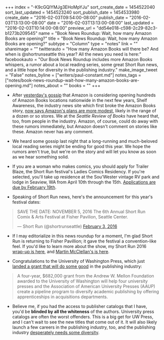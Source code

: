 +++
index = "-K9cGQlYMJg3EHoMpYJu"
sort_create_date = 1454522040
sort_last_updated = 1454523240
sort_publish_date = 1454533980
create_date = "2016-02-03T09:54:00-08:00"
publish_date = "2016-02-03T13:13:00-08:00"
date = "2016-02-03T13:13:00-08:00"
last_updated = "2016-02-03T10:14:00-08:00"
preview_url = "dd54e018-c598-2c29-82c3-b1273b209545"
name = "Book News Roundup: Wait, how many Amazon Books are opening?"
title = "Book News Roundup: Wait, how many Amazon Books are opening?"
subtype = "Column"
type = "notes"
link = ""
shareimage = ""
twitterauto = "How many Amazon Books will there be? And when is @shortrunseattle this year? All the news you need is here:"
facebookauto = "Our Book News Roundup includes more Amazon Books whispers, a rumor about a local reading series, some great Short Run news, and a little hope for diversity in the publishing industry."
make_image_tweet = "False"
notes_byline = ["writers/paul-constant.md"]
notes_tags = ["notes/book-news-roundup-wait-how-many-amazon-books-are-opening.md"]
notes_about = ""
books = ""
+++
* After [yesterday's gossip](http://seattlereviewofbooks.com/notes/2016/02/02/amazon-to-open-hundreds-of-bookstores-nationwide/) that Amazon is considering opening hundreds of Amazon Books locations nationwide in the next few years, Shelf Awareness, the industry news site which first broke the Amazon Books story, [now says Amazon's plans are more modest](http://www.shelf-awareness.com/issue.html?issue=2682), likely in the range of a dozen or so stores. We at the *Seattle Review of Books* have heard that, too, from people in the industry. Amazon, of course, could do away with these rumors immediately, but Amazon doesn't comment on stories like these. Amazon never has any comment.

* We heard some gossip last night that a long-running and much-beloved local reading series might be ending for good this year. We hope the rumors aren't true, but we're on the story and will let you know as soon as we hear something solid.

* If you are a woman who makes comics, you should apply for Trailer Blaze, the Short Run festival's Ladies Comics Residency. If you're selected, you'll take up residence at the Sou’Wester vintage RV park and lodge in Seaview, WA from April 10th through the 15th. [Applications are due by February 19th](http://shortrunseattle.tumblr.com/).

* Speaking of Short Run news, here's the announcement for this year's festival dates:

<blockquote class="twitter-tweet" data-lang="en"><p lang="en" dir="ltr">SAVE THE DATE: NOVEMBER 5, 2016 The 6th Annual Short Run Comix &amp; Arts Festival at Fisher Pavilion, Seattle Center.</p>&mdash; Short Run (@shortrunseattle) <a href="https://twitter.com/shortrunseattle/status/694762055664971776">February 3, 2016</a></blockquote>

* If I may editorialize in this news roundup for a moment, I'm glad Short Run is returning to Fisher Pavillion; it gave the festival a convention-like feel. If you'd like to learn more about the show, my Short Run 2016 [wrap-up is here](http://seattlereviewofbooks.com/reviews/short-run-for-the-long-haul/), and [Martin McClellan's is here](http://seattlereviewofbooks.com/reviews/short-run-i-second-that/). 

* Congratulations to the University of Washington Press, which just [landed a grant that will do some good](http://uwpressblog.com/2016/01/14/mellon-grant-to-create-university-press-diversity-fellowship-program/?utm_source=February+2016&utm_campaign=February+2016+Enews&utm_medium=email) in the publishing industry:

<blockquote>A four-year, $682,000 grant from the Andrew W. Mellon Foundation awarded to the University of Washington will help four university presses and the Association of American University Presses (AAUP) create a pipeline program to diversify academic publishing by offering apprenticeships in acquisitions departments.</blockquote>

* Believe me, if you had the access to publisher catalogs that I have, you'd be **blinded by all the whiteness** of the authors. University press catalogs are often the worst offenders. This is a big get for UW Press, and I can't wait to see the new titles that come out of it. It will also likely launch a few careers in the publishing industry, too, and the publishing industry [desperately needs some diversity](http://seattlereviewofbooks.com/notes/2016/01/27/book-news-roundup-the-diversity-in-publishing-edition/).